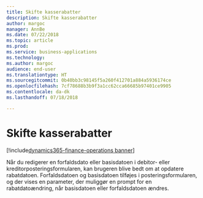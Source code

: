 ```yaml
---
title: Skifte kasserabatter
description: Skifte kasserabatter
author: margoc
manager: AnnBe
ms.date: 07/22/2018
ms.topic: article
ms.prod: 
ms.service: business-applications
ms.technology: 
ms.author: margoc
audience: end-user
ms.translationtype: HT
ms.sourcegitcommit: 0b40bb3c98145f5a260f412701a884a5936174ce
ms.openlocfilehash: 7cf78688b3b9f3a1cc62cca66685b97401ce9905
ms.contentlocale: da-dk
ms.lasthandoff: 07/18/2018

---
```

#  <a name="change-cash-discounts"></a>Skifte kasserabatter

[!include[dynamics365-finance-operations banner](../includes/dynamics365-finance-operations.md)]



Når du redigerer en forfaldsdato eller basisdatoen i debitor- eller kreditorposteringsformularen, kan brugeren blive bedt om at opdatere rabatdatoen. Forfaldsdatoen og basisdatoen tilføjes i posteringsformularen, og der vises en parameter, der muliggør en prompt for en rabatdatoændring, når basisdatoen eller forfaldsdatoen ændres.
